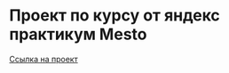 # Проект по курсу от яндекс практикум Mesto
[Ссылка на проект](https://daniildvikov.github.io/FrontendYandex-Mesto/ "Ссылка на проект")
